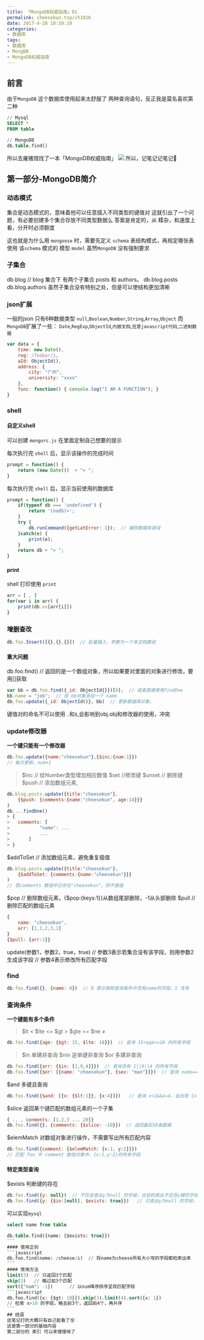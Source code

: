 ```yaml
---
title: 「MongoDB权威指南」01
permalink: cheesekun.top/ch1026
date: 2017-4-28 10:10:10
categories:
- 数据库
tags:
- 数据库
- MongDB
- MongoDB权威指南
---
```


## 前言
由于`MongoDB` 这个数据库使用起来太舒服了
两种查询语句，反正我是莫名喜欢第二种
```sql
// Mysql
SELECT *
FROM table

// MongoDB
db.table.find()
```
所以去屠猪馆找了一本「MongoDB权威指南」
![](http://oksbjk6b9.bkt.clouddn.com/MongoDB%E6%9D%83%E5%A8%81%E6%8C%87%E5%8D%97.jpg)
所以，记笔记记笔记📑
## 第一部分-MongoDB简介
### 动态模式
集合是动态模式的，意味着他可以任意插入不同类型的键值对
这就引出了一个问题，有必要创建多个集合存放不同类型数据么
答案是肯定的，从 糅杂，和速度上看，分开时必须额度

这也就是为什么用 `mongoose` 时，需要先定义 `schema` 表结构模式，再规定哪张表使用 该`schema` 模式的 模型 `model`
虽然`MongoDB` 没有强制要求
### 子集合
db.blog  // blog 集合下 有两个子集合 posts 和 authors。
db.blog.posts
db.blog.authors
虽然子集合没有特别之处，但是可以使结构更加清晰
### json扩展
一般的json 只有6种数据类型
`null`,`Boolean`,`Number`,`String`,`Array`,`Object`
而`MongoDB`扩展了一些：
`Date`,`RegExp`,`ObjectId`,`内嵌文档`,`任意javascript代码`,`二进制数据`
```javascript
var data = {
	time: new Date(),
	reg: /foobar/i,
	aId: ObjectId(),
	address: {
		city: "广州",
		university: "xxxx"
	},
	func: function() { console.log("I AM A FUNCTION"); }
}
```
### shell
#### 自定义shell
可以创建 `mongorc.js` 在里面定制自己想要的提示

每次执行完 `shell` 后，显示该操作的完成时间
```javascript
prompt = function() {
	return (new Date())  + "> ";
}
```
每次执行完 `shell` 后，显示当前使用的数据库
```javascript
prompt = function() {
	if(typeof db === 'undefined') {
		return '(nodb)>';	
	}
	try {
		db.runCommand({getLatError: 1});  // 捕获数据库错误
	}catch(e) {
		print(e);
	}
	return db + "> ";
}
```
#### print
shell 打印使用 `print`
```javascript
arr = [ , ]
for(var i in arr) {
	print(db.xx[arr[i]])
}
```
### 增删查改
```javascript
db.foo.Insert([{},{},{}])  // 批量插入，参数为一个多文档数组
```
#### 重大问题
db.foo.find()  // 返回的是一个数组对象，所以如果要对里面的对象进行修改，要用[]获取
```javascript
var bb = db.foo.find({_id: ObjectId{}})[0];  // 或者直接使用findOne
bb.name = "job";  // 给 bb对象添加一个 name
db.foo.update({_id: ObjectId()}, bb)  // 更新数据库对象，
```
键值对的命名不可以使用 `.`和`$`,会影响到obj.obj和修改器的使用，冲突
### update修改器
**一个键只能有一个修改器**
```javascript
db.foo.update({name:"cheesekun"},{$inc:{num:1}})
// 每次更新，num+1
```
> $inc  // 给Number类型增加相应数值
$set  //修改键
$unset  // 删除键
$push  // 添加数组元素,

```javascript
db.blog.posts.update({title:"cheesekun"}, 
	{$push: {comments:{name:"cheesekun", age:18}}}
)
db....findOne()
> {
> 	comments: [
> 			"name": ...
> 			...
> 		]
> }
```
$addToSet  // 添加数组元素，避免重复插值
```javascript
db.blog.posts.update({title:"cheesekun"}, 
	{$addToSet: {comments:{name:"cheesekun"}}}
)
// 若comments 数组中已存在"cheesekun"，则不插值
```
$pop  // 删除数组元素，{$pop:{keys:1}}从数组尾部删除，-1从头部删除
$pull  // 删除匹配的数组元素
```javascript
{
	name: "cheesekun",
	arr: [1,1,2,3,1]
}
{$pull: {arr:1}}
```
update(参数1，参数2，true，true)
// 参数3表示若集合没有该字段，则用参数2生成该字段
// 参数4表示修改所有匹配字段
### find
```javascript
db.foo.find({}, {name: 0})  // 0 表示剔除查询条件中含有name的字段，1 含有
```
### 查询条件
**一个键能有多个条件**
>$lt    <
$lte   <=
$gt    >
$gte   >= 
$ne    ≠

```javascript
db.foo.find({age: {$gt: 15, $lte: 18}})  // 查询 15<age<=18 的所有字段
```
> $in    单建非查询
$nin   逆单键非查询
$or    多建非查询

```javascript
db.foo.find({arr: {$in: [1,9,4]}})  // 查询含有 1||9||4 的所有字段
db.foo.find({$or: [{name: "cheesekun"}, {sex: "man"}]})  // 查询 name==="cheesekun"||sex==="whs" 的字段
```
$and   多键且查询
```javascript
db.foo.find({$and: [{x: {$lt:1}}, {x:4}]})   // 查询 x<1&&x=4，会出现 {x:[0,4]}的字段
```
$slice
返回某个键匹配的数组元素的一个子集
```javascript
{ .. , conments: [1,2,3 ... 20]}
db.foo.find({}, {comments: {$slice: -10}})  // 返回最后10条数据
```
$elemMatch
对数组对象进行操作，不需要写出所有匹配内容
```javascript
db.foo.find({comment: {$elemMatch: {x:1, y:2}}})
// 匹配 foo 中 comment 数组对象中，{x:1,y:2}的所有字段
```
#### 特定类型查询
$exists    判断键的存在
```javascript
db.foo.find({y: null})  // 不仅会查出y为null 的字段，也会检索出不包含y键的字段
db.foo.find({y: {$in:[null], $exists: true}})   // 只查出y为null 的字段，其实只使用 $in 也能达到效果
```
可以实现`mysql`
````sql
select name from table

db.table.find({name: {$exists: true}})
```
#### 使用正则
```javascript
db.foo.find(name: /cheese/i)  // 将name为cheese所有大小写的字段都检索出来
```
#### 常用方法
limit(3)  // 只返回3个匹配
skip(3)   // 略过前3个匹配
sort({"num": -1})      // 以num降序排序呈现匹配字段
```javascript
db.foo.find({x: {$gt: 10}}).skip(3).limit(4).sort({x: 1})
// 检索 x>10 的字段，略去前3个，返回前4个，再升序
```
## 结语
这笔记打的大概只有自己能看了😵
这是第一部分的基础内容
第二部分的 索引 可以来慢慢啃了














